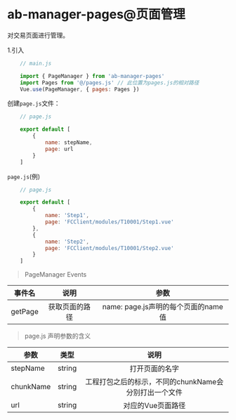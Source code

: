 # ab-manager-pages@页面管理

对交易页面进行管理。

1.引入

```js
    // main.js

    import { PageManager } from 'ab-manager-pages'
    import Pages from '@/pages.js' // 此位置为pages.js的相对路径
    Vue.use(PageManager, { pages: Pages })
```

创建`page.js`文件：

```js
    // page.js

    export default [
        {
            name: stepName,
            page: url
        }
    ]
```

`page.js`(例)
```js
    // page.js

    export default [
        {
            name: 'Step1',
            page: 'FCClient/modules/T10001/Step1.vue'
        },
        {
            name: 'Step2',
            page: 'FCClient/modules/T10001/Step2.vue'
        }
    ]
```

> PageManager Events

|事件名|说明|参数|
|-----|:-----:|:-----:|
|getPage|获取页面的路径|name: page.js声明的每个页面的name值|

> page.js 声明参数的含义

| 参数     | 类型 | 说明 |
| -------- | :---: | :---: |
| stepName | string | 打开页面的名字 |
| chunkName | string | 工程打包之后的标示，不同的chunkName会分别打出一个文件 |
| url | string | 对应的Vue页面路径 |
